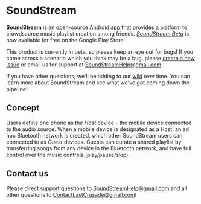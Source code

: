 # SoundStream

**SoundStream** is an open-source Android app that provides a platform to crowdsource music playlist creation among friends. [*SoundStream Beta*](http://goo.gl/k0tXFT) is now available for free on the Google Play Store!

This product is currently in beta, so please keep an eye out for bugs! If you come across a scenario which you think may be a bug, please [create a new issue](https://github.com/TheLastCrusade/SoundStream/issues/new) or email us for support at SoundStreamHelp@gmail.com.

If you have other questions, we'll be adding to our [wiki](https://github.com/TheLastCrusade/SoundStream/wiki) over time. You can learn more about SoundStream and see what we've got coming down the pipeline!

## Concept

Users define one phone as the *Host* device - the mobile device connected to the audio source. When a mobile device is designated as a Host, an ad hoc Bluetooth network is created, which other SoundStream users can connected to as *Guest* devices. Guests can curate a shared playlist by transferring songs from any device in the Bluetooth network, and have full control over the music controls (play/pause/skip).

## Contact us

Please direct support questions to SoundStreamHelp@gmail.com and all other questions to ContactLastCrusade@gmail.com!

